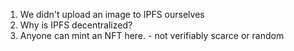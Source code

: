 1. We didn't upload an image to IPFS ourselves
2. Why is IPFS decentralized?
3. Anyone can mint an NFT here. - not verifiably scarce or random